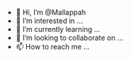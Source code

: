 - 👋 Hi, I’m @Mallappah
- 👀 I’m interested in ...
- 🌱 I’m currently learning ...
- 💞️ I’m looking to collaborate on ...
- 📫 How to reach me ...

<!---
Mallappah/Mallappah is a ✨ special ✨ repository because its `README.md` (this file) appears on your GitHub profile.
You can click the Preview link to take a look at your changes.
--->
